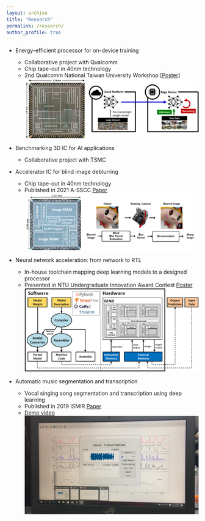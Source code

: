```yaml
---
layout: archive
title: "Research"
permalink: /research/
author_profile: true
---
```


* Energy-efficient processor for on-device training
  * Collaborative project with Qualcomm
  * Chip tape-out in 40nm technology
  * 2nd Qualcomm National Taiwan University Workshop [[Poster](http://Itachi6912110.github.io/files/QC-workshop-poster.pdf)]
  <img src='/images/Project-QC.png' width='600' > <br/>

* Benchmarking 3D IC for AI applications
  * Collaborative project with TSMC

* Accelerator IC for blind image deblurring
  * Chip tape-out in 40nm technology
  * Published in 2021 A-SSCC [Paper](http://Itachi6912110.github.io/files/ASSCC-2021.pdf)
  <img src='/images/Project-deblur.png' width='600' > <br/>

* Neural network acceleration: from network to RTL
  * In-house toolchain mapping deep learning models to a designed processor
  * Presented in NTU Undergraduate Innovation Award Contest [Poster](http://Itachi6912110.github.io/files/genie-poster-final.pdf)
  <img src='/images/Project-genie.png' width='600' > <br/>
  
* Automatic music segmentation and transcription
  * Vocal singing song segmentation and transcription using deep learning
  * Published in 2019 ISMIR [Paper](http://Itachi6912110.github.io/files/ISMIR-2019.pdf)
  * [Demo video](https://youtu.be/qNIPpNQ2HQU)
  <img src='/images/Project-transcription.png' width='600' > <br/>
  
<!--
{% include base_path %}

{% for post in site.teaching reversed %}
  {% include archive-single.html %}
{% endfor %}
-->
